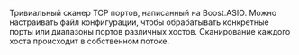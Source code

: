 Тривиальный сканер TCP портов, написанный на Boost.ASIO. Можно настраивать файл конфигурации, чтобы обрабатывать конкретные порты или диапазоны портов различных хостов. Сканирование каждого хоста происходит в собственном потоке.
